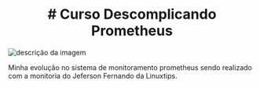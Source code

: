 <h1 align="center">  # Curso Descomplicando Prometheus </h1>

![descrição da imagem](![image](https://github.com/Tamiriscoliveira/DescomplicandoPrometheus/blob/main/th.jpeg))


Minha evolução no sistema de monitoramento prometheus sendo realizado com a 
monitoria do Jeferson Fernando da Linuxtips.

